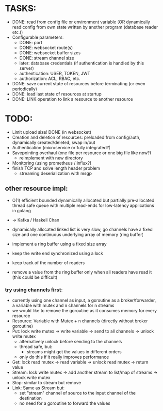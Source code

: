 # TASKS:

- DONE: read from config file or environment variable
  (OR dynamically read config from own state written by another program (database reader etc.))
- Configurable parameters:
  - DONE: port
  - DONE: websocket route(s)
  - DONE: websocket buffer sizes
  - DONE: stream channel size
  - later: database credentials (if authentication is handled by this server)
  - authentication: USER, TOKEN, JWT
  - authorization: ACL, RBAC, etc.
- DONE: save current state of resources before terminating (or even periodically)
- DONE: load last state of resources at startup
- DONE: LINK operation to link a resource to another resource

# TODO:

- Limit upload size! DONE (in websocket)
- Creation and deletion of resources: preloaded from config/auth, dynamically created/deleted, swap in/out
- Authentication (microservice or fully integrated?)
- Savepointing overhaul (one file per resource or one big file like now?)
  - reimplement with new directory
- Monitoring (using prometheus / influx?)
- finish TCP and solve length header problem
  - streaming deserialization with msgp

## other resource impl:

- O(1) efficient bounded dynamically allocated but partially pre-allocated thread safe queue with multiple read-ends for low-latency applications in golang
- -> Kafka / Haskell Chan

- dynamically allocated linked list is very slow, go channels have a fixed size and one continuous underlying array of memory (ring buffer)
- implement a ring buffer using a fixed size array
- keep the write end synchronized using a lock
- keep track of the number of readers
- remove a value from the ring buffer only when all readers have read it (this could be difficult)

### try using channels first:

- currently using one channel as input, a goroutine as a broker/forwarder, a variable with mutex and n channels for n streams
- we would like to remove the goroutine as it consumes memory for every resource
- Resource: Variable with Mutex + n channels (directly without broker goroutine)
- Put: lock write mutex -> write variable -> send to all channels -> unlock write mutex
  - alternatively unlock before sending to the channels
  - thread safe, but:
    - streams might get the values in different orders
  - only do this if it really improves performance
- Get: lock read mutex -> read variable -> unlock read mutex -> return value
- Stream: lock write mutex -> add another stream to list/map of streams -> unlock write mutex
- Stop: similar to stream but remove
- Link: Same as Stream but:
  - set "stream" channel of source to the input channel of the destination
  - no need for a goroutine to forward the values
